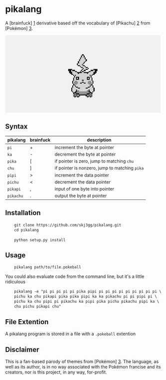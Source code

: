pikalang
========
A [brainfuck] [1] derivative based off the vocabulary of [Pikachu] [2] from [Pokémon] [3].

![pikachu](images/pikachu.gif)


Syntax
------
| pikalang  | brainfuck | description                                    |
|-----------|-----------|------------------------------------------------|
| `pi`      | +         | increment the byte at pointer                  |
| `ka`      | -         | decrement the byte at pointer                  |
| `pika`    | [         | if pointer is zero, jump to matching `chu`     |
| `chu`     | ]         | if pointer is nonzero, jump to matching `pika` |
| `pipi`    | >         | increment the data pointer                     |
| `pichu`   | <         | decrement the data pointer                     |
| `pikapi`  | ,         | input of one byte into pointer                 |
| `pikachu` | .         | output the byte at pointer                     |


Installation
------------
```shell
	git clone https://github.com/skj3gg/pikalang.git
	cd pikalang

	python setup.py install
```


Usage
-----
```shell
	pikalang path/to/file.pokeball
```

You could also evaluate code from the command line, but it's a little ridiculous

```
	pikalang -e "pi pi pi pi pi pika pipi pi pi pi pi pi pi pi pi pi \
	pichu ka chu pikapi pika pika pipi ka ka pikachu pi pi pipi pi \
	pichu ka chu pipi pi pikachu ka pipi pika pichu pikachu pipi ka \
	chu pichu pikapi chu"
```


File Extention
--------------
A pikalang program is stored in a file with a `.pokeball` extention


Disclaimer
----------
This is a fan-based parody of themes from [Pokémon] [3]. The language,
as well as its author, is in no way associated with the Pokémon francise
and its creators, nor is this project, in any way, for-profit.


[1]: http://en.wikipedia.org/wiki/Brainfuck "Brainfuck"
[2]: https://www.google.com/search?q=pikachu&tbm=isch "Pikachu"
[3]: http://www.pokemon.com/ "Pokémon"
